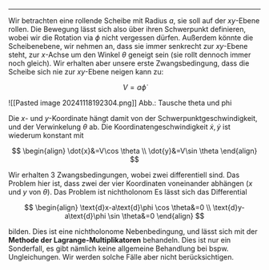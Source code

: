 ***

Wir betrachten eine rollende Scheibe mit Radius $a$, sie soll auf der $xy$-Ebene rollen. Die Bewegung lässt sich also über ihren Schwerpunkt definieren, wobei wir die Rotation via $\phi$ nicht vergessen dürfen. Außerdem könnte die Scheibenebene, wir nehmen an, dass sie immer senkrecht zur $xy$-Ebene steht, zur $x$-Achse um den Winkel $\theta$ geneigt sein (sie rollt dennoch immer noch gleich). Wir erhalten aber unsere erste Zwangsbedingung, dass die Scheibe sich nie zur $xy$-Ebene neigen kann zu:

$$
V=a \dot{\phi}
$$

![[Pasted image 20241118192304.png]]
Abb.: Tausche theta und phi


Die $x$- und $y$-Koordinate hängt damit von der Schwerpunktgeschwindigkeit, und der Verwinkelung $\theta$ ab. Die Koordinatengeschwindigkeit $\dot{x},\dot{y}$ ist wiederum konstant mit

$$
\begin{align}
\dot{x}&=V\cos \theta \\
\dot{y}&=V\sin \theta
\end{align}
$$

Wir erhalten 3 Zwangsbedingungen, wobei zwei differentiell sind. Das Problem hier ist, dass zwei der vier Koordinaten voneinander abhängen ($x$ und $y$ von $\theta$). Das Problem ist nichtholonom Es lässt sich das Differential 

$$
\begin{align}
\text{d}x-a\text{d}\phi \cos \theta&=0 \\
\text{d}y-a\text{d}\phi \sin \theta&=0
\end{align}
$$

bilden. Dies ist eine nichtholonome Nebenbedingung, und lässt sich mit der **Methode der Lagrange-Multiplikatoren** behandeln. Dies ist nur ein Sonderfall, es gibt nämlich keine allgemeine Behandlung bei bspw. Ungleichungen. Wir werden solche Fälle aber nicht berücksichtigen.